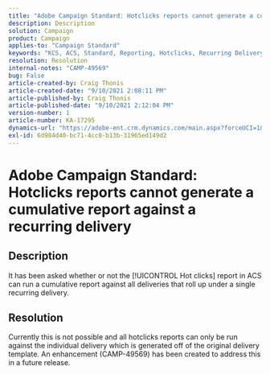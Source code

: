 ```yaml
---
title: "Adobe Campaign Standard: Hotclicks reports cannot generate a cumulative report against a recurring delivery"
description: Description
solution: Campaign
product: Campaign
applies-to: "Campaign Standard"
keywords: "KCS, ACS, Standard, Reporting, Hotclicks, Recurring Delivery"
resolution: Resolution
internal-notes: "CAMP-49569"
bug: False
article-created-by: Craig Thonis
article-created-date: "9/10/2021 2:08:11 PM"
article-published-by: Craig Thonis
article-published-date: "9/10/2021 2:12:04 PM"
version-number: 1
article-number: KA-17295
dynamics-url: "https://adobe-ent.crm.dynamics.com/main.aspx?forceUCI=1&pagetype=entityrecord&etn=knowledgearticle&id=14217383-4012-ec11-b6e6-000d3a597bfc"
exl-id: 6d984d40-bc71-4cc0-b13b-31965ed149d2
---
```

# Adobe Campaign Standard: Hotclicks reports cannot generate a cumulative report against a recurring delivery

## Description


It has been asked whether or not the [!UICONTROL Hot clicks] report in ACS can run a cumulative report against all deliveries that roll up under a single recurring delivery.


## Resolution


Currently this is not possible and all hotclicks reports can only be run against the individual delivery which is generated off of the original delivery template. An enhancement (CAMP-49569) has been created to address this in a future release.
